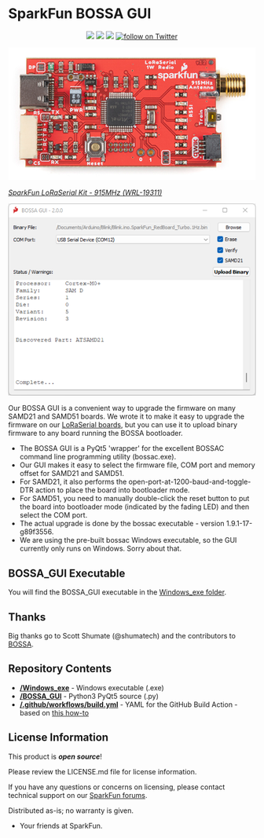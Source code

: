 # SparkFun BOSSA GUI

<p align="center">
  <a href="https://github.com/sparkfun/SparkFun_BOSSA_GUI/issues" alt="Issues">
    <img src="https://img.shields.io/github/issues/sparkfun/SparkFun_BOSSA_GUI.svg" /></a>
  <a href="https://github.com/sparkfun/SparkFun_BOSSA_GUI/actions" alt="Actions">
    <img src="https://github.com/sparkfun/SparkFun_BOSSA_GUI/actions/workflows/build.yml/badge.svg" /></a>
  <a href="https://github.com/sparkfun/SparkFun_BOSSA_GUI/blob/main/LICENSE.md" alt="License">
    <img src="https://img.shields.io/badge/license-CC%20BY--SA%204.0-EF9421.svg" /></a>
  <a href="https://twitter.com/intent/follow?screen_name=sparkfun">
    <img src="https://img.shields.io/twitter/follow/sparkfun.svg?style=social&logo=twitter" alt="follow on Twitter"></a>
</p>

[![SparkFun LoRaSerial Kit - 915MHz](./img/SparkFun_LoRaSerial_Kit.png)](https://www.sparkfun.com/products/19311)

*[SparkFun LoRaSerial Kit - 915MHz (WRL-19311)](https://www.sparkfun.com/products/19311)*

![BOSSA GUI](./img/BOSSA_GUI.png)

Our BOSSA GUI is a convenient way to upgrade the firmware on many SAMD21 and SAMD51 boards. We wrote it to make it easy to upgrade the firmware on our
[LoRaSerial boards](https://www.sparkfun.com/products/19311), but you can use it to upload binary firmware to any board running the BOSSA bootloader.

* The BOSSA GUI is a PyQt5 'wrapper' for the excellent BOSSAC command line programming utility (bossac.exe).
* Our GUI makes it easy to select the firmware file, COM port and memory offset for SAMD21 and SAMD51.
* For SAMD21, it also performs the open-port-at-1200-baud-and-toggle-DTR action to place the board into bootloader mode.
* For SAMD51, you need to manually double-click the reset button to put the board into bootloader mode (indicated by the fading LED) and then select the COM port.
* The actual upgrade is done by the bossac executable - version 1.9.1-17-g89f3556.
* We are using the pre-built bossac Windows executable, so the GUI currently only runs on Windows. Sorry about that.

## BOSSA_GUI Executable

You will find the BOSSA_GUI executable in the [Windows_exe folder](./Windows_exe).

## Thanks

Big thanks go to Scott Shumate (@shumatech) and the contributors to [BOSSA](https://github.com/shumatech/BOSSA).

## Repository Contents

* **[/Windows_exe](./Windows_exe)** - Windows executable (.exe)
* **[/BOSSA_GUI](./BOSSA_GUI)** - Python3 PyQt5 source (.py)
* **[/.github/workflows/build.yml](./.github/workflows/build.yml)** - YAML for the GitHub Build Action - based on [this how-to](https://data-dive.com/multi-os-deployment-in-cloud-using-pyinstaller-and-github-actions)

## License Information

This product is _**open source**_! 

Please review the LICENSE.md file for license information. 

If you have any questions or concerns on licensing, please contact technical support on our [SparkFun forums](https://forum.sparkfun.com/viewforum.php?f=152).

Distributed as-is; no warranty is given.

- Your friends at SparkFun.
